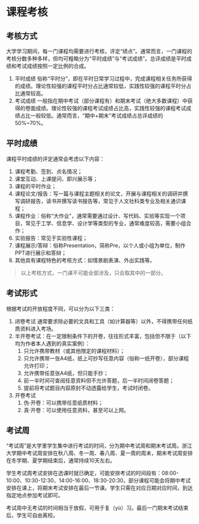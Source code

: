 # 课程考核

## 考核方式

大学学习期间，每一门课程均需要进行考核，评定“绩点”。通常而言，一门课程的考核分数多种多样，但均可粗略分为“平时成绩”与“考试成绩”。总评成绩是平时成绩和考试成绩按照一定比例的合成。

1. 平时成绩
俗称“平时分”，即在平时日常学习过程中，完成课程相关任务所获得的成绩。理论性较强的课程平时分占比通常较低，实践性较强的课程平时分占比通常较高。
2. 考试成绩
一般指在期中考试（部分课程有）和期末考试（绝大多数课程）中获得的卷面成绩。理论性较强的课程考试成绩占比高，实践性较强的课程考试成绩占比一般较低。通常而言，“期中+期末”考试成绩占总评成绩的50%~70%。

## 平时成绩

课程平时成绩的评定通常会考虑以下内容：

1. 课程考勤、签到、点名情况；
2. 课堂互动、上课提问、即兴展示等；
3. 课程的平时作业；
4. 课程论文/报告：写一篇与课程主题相关的论文，开展与课程相关的调研并撰写调研报告，读书并撰写读书报告等，常见于人文社科类专业及相关通识课程；
5. 课程作业：俗称“大作业”，通常需要通过设计、写代码、实验等实现一个项目，常见于工学、信息学、设计学等类型的专业，通常难度较高，需要小组合作；
6. 实验报告：常见于实验性课程；
7. 课程展示/答辩：俗称Presentation，简称Pre，以个人或小组为单位，制作PPT进行展示和答辩；
8. 其他具有课程特色的考核方式：如情景剧表演、外出实践等。

> 以上考核方式，一门课不可能全部涉及，只会取其中的一部分。

## 考试形式

根据考试的开放程度不同，可以分为以下三类：

1. 闭卷考试
通常要求除必要的文具和工具（如计算器等）以外，不得携带任何纸质资料进入考场。
2. 半开卷考试：在一定限制条件下的开卷，往往形式丰富，包括但不限于（以下均为作者本人遇到的真实案例）：
    1. 只允许携带教材（或其他限定的课程材料）；
    2. 只允许携带一张A4纸，纸上可抄写任意内容（俗称一纸开卷），部分课程允许打印；
    3. 允许携带任意张A4纸，但只能手抄；
    4. 前一半时间可查阅任意资料但不允许答题，后一半时间闭卷答题；
    5. 提前将考试题目内容原封不动透露给学生，考试时闭卷。
3. 开卷考试
    1. 伪·开卷：可以携带任意纸质材料；
    2. 真·开卷：可以使用任意资料，甚至可以上网。

## 考试周

“考试周”是大学里学生集中进行考试的时间，分为期中考试周和期末考试周。浙江大学期中考试周安排在秋八周、冬一周、春八周、夏一周的周末，期末考试周安排在冬学期、夏学期结束后，通常持续10天左右。

学生考试周考试安排在选课时就已确定，可能安排考试的时间段有：08:00-10:00、10:30-12:30、14:00-16:00、18:30-20:30，部分课程可能会将期中考试安排在课上，将期末考试安排在最后一节课。学生只需在对应日期对应时间，到达指定地点参加考试即可。

考试周中无考试的时间相当于放假，可用于复（yù）习。最后一门期末考试结束后，学生可自由离校。
